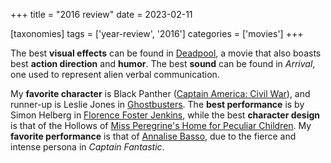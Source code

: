 +++
title = "2016 review"
date = 2023-02-11

[taxonomies]
tags = ['year-review', '2016']
categories = ['movies']
+++

The best __visual effects__ can be found in [Deadpool], a movie that
also boasts best __action direction__ and __humor__.
The best __sound__ can be found in _Arrival_,
one used to represent alien verbal communication.

My __favorite character__ is Black Panther ([Captain America: Civil
War]), and runner-up is Leslie Jones in [Ghostbusters]. The __best
performance__ is by Simon Helberg in [Florence Foster Jenkins], while
the best __character design__ is that of the Hollows of [Miss
Peregrine's Home for Peculiar Children].
My __favorite performance__ is that of [Annalise Basso],
due to the fierce and intense persona in _Captain Fantastic_.

[Deadpool]: @/deadpool.md
[Captain America: Civil War]: @/captain-america-civil-war.md
[Ghostbusters]: @/ghostbusters.md
[Florence Foster Jenkins]: @/florence-foster-jenkins.md
[Miss Peregrine's Home for Peculiar Children]: @/miss-peregrine-s-home-for-peculiar-children.md
[Annalise Basso]: https://en.wikipedia.org/wiki/Annalise_Basso
